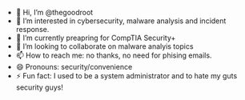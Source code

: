 - 👋 Hi, I’m @thegoodroot
- 👀 I’m interested in cybersecurity, malware analysis and incident response.
- 🌱 I’m currently preapring for CompTIA Security+
- 💞️ I’m looking to collaborate on malware analyis topics  
- 📫 How to reach me: no thanks, no need for phising emails. 
- 😄 Pronouns: security/convenience
- ⚡ Fun fact: I used to be a system administrator and to hate my guts security guys! 

<!---
thegoodroot/thegoodroot is a ✨ special ✨ repository because its `README.md` (this file) appears on your GitHub profile.
You can click the Preview link to take a look at your changes.
--->
